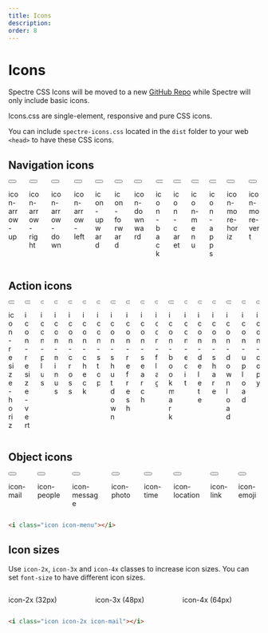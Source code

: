 ```yaml
---
title: Icons
description: 
order: 8
---
```


# Icons

<div class="vp-raw docs-demo columns">
  <div class="column">
    <div class="toast toast-primary">Spectre CSS Icons will be moved to a new <a href="https://github.com/picturepan2/icons.css" target="_blank">GitHub Repo</a> while Spectre will only include basic icons.</div>
  </div>
</div>

Icons.css are single-element, responsive and pure CSS icons.

You can include `spectre-icons.css` located in the `dist` folder to your web `<head>` to have these CSS icons.

## Navigation icons

<div class="vp-raw docs-demo columns">
  <div class="column col-3 col-md-6">
    <button class="btn btn-primary btn-action btn-lg"><i class="icon icon-arrow-up"></i></button>
    <p>icon-arrow-up</p>
  </div>
  <div class="column col-3 col-md-6">
    <button class="btn btn-primary btn-action btn-lg"><i class="icon icon-arrow-right"></i></button>
    <p>icon-arrow-right</p>
  </div>
  <div class="column col-3 col-md-6">
    <button class="btn btn-primary btn-action btn-lg"><i class="icon icon-arrow-down"></i></button>
    <p>icon-arrow-down</p>
  </div>
  <div class="column col-3 col-md-6">
    <button class="btn btn-primary btn-action btn-lg"><i class="icon icon-arrow-left"></i></button>
    <p>icon-arrow-left</p>
  </div>
  <div class="column col-3 col-md-6">
    <button class="btn btn-primary btn-action btn-lg"><i class="icon icon-upward"></i></button>
    <p>icon-upward</p>
  </div>
  <div class="column col-3 col-md-6">
    <button class="btn btn-primary btn-action btn-lg"><i class="icon icon-forward"></i></button>
    <p>icon-forward</p>
  </div>
  <div class="column col-3 col-md-6">
    <button class="btn btn-primary btn-action btn-lg"><i class="icon icon-downward"></i></button>
    <p>icon-downward</p>
  </div>
  <div class="column col-3 col-md-6">
    <button class="btn btn-primary btn-action btn-lg"><i class="icon icon-back"></i></button>
    <p>icon-back</p>
  </div>
  <div class="column col-3 col-md-6">
    <button class="btn btn-primary btn-action btn-lg"><i class="icon icon-caret"></i></button>
    <p>icon-caret</p>
  </div>
  <div class="column col-3 col-md-6">
    <button class="btn btn-primary btn-action btn-lg"><i class="icon icon-menu"></i></button>
    <p>icon-menu</p>
  </div>
  <div class="column col-3 col-md-6">
    <button class="btn btn-primary btn-action btn-lg"><i class="icon icon-apps"></i></button>
    <p>icon-apps</p>
  </div>
  <div class="column col-3 col-md-6">
    <button class="btn btn-primary btn-action btn-lg"><i class="icon icon-more-horiz"></i></button>
    <p>icon-more-horiz</p>
  </div>
  <div class="column col-3 col-md-6">
    <button class="btn btn-primary btn-action btn-lg"><i class="icon icon-more-vert"></i></button>
    <p>icon-more-vert</p>
  </div>
</div>

## Action icons

<div class="vp-raw docs-demo columns">
  <div class="column col-3 col-md-6">
    <button class="btn btn-primary btn-action btn-lg"><i class="icon icon-resize-horiz"></i></button>
    <p>icon-resize-horiz</p>
  </div>
  <div class="column col-3 col-md-6">
    <button class="btn btn-primary btn-action btn-lg"><i class="icon icon-resize-vert"></i></button>
    <p>icon-resize-vert</p>
  </div>
  <div class="column col-3 col-md-6">
    <button class="btn btn-primary btn-action btn-lg"><i class="icon icon-plus"></i></button>
    <p>icon-plus</p>
  </div>
  <div class="column col-3 col-md-6">
    <button class="btn btn-primary btn-action btn-lg"><i class="icon icon-minus"></i></button>
    <p>icon-minus</p>
  </div>
  <div class="column col-3 col-md-6">
    <button class="btn btn-primary btn-action btn-lg"><i class="icon icon-cross"></i></button>
    <p>icon-cross</p>
  </div>
  <div class="column col-3 col-md-6">
    <button class="btn btn-primary btn-action btn-lg"><i class="icon icon-check"></i></button>
    <p>icon-check</p>
  </div>
  <div class="column col-3 col-md-6">
    <button class="btn btn-primary btn-action btn-lg"><i class="icon icon-stop"></i></button>
    <p>icon-stop</p>
  </div>
  <div class="column col-3 col-md-6">
    <button class="btn btn-primary btn-action btn-lg"><i class="icon icon-shutdown"></i></button>
    <p>icon-shutdown</p>
  </div>
  <div class="column col-3 col-md-6">
    <button class="btn btn-primary btn-action btn-lg"><i class="icon icon-refresh"></i></button>
    <p>icon-refresh</p>
  </div>
  <div class="column col-3 col-md-6">
    <button class="btn btn-primary btn-action btn-lg"><i class="icon icon-search"></i></button>
    <p>icon-search</p>
  </div>
  <div class="column col-3 col-md-6">
    <button class="btn btn-primary btn-action btn-lg"><i class="icon icon-flag"></i></button>
    <p>icon-flag</p>
  </div>
  <div class="column col-3 col-md-6">
    <button class="btn btn-primary btn-action btn-lg"><i class="icon icon-bookmark"></i></button>
    <p>icon-bookmark</p>
  </div>
  <div class="column col-3 col-md-6">
    <button class="btn btn-primary btn-action btn-lg"><i class="icon icon-edit"></i></button>
    <p>icon-edit</p>
  </div>
  <div class="column col-3 col-md-6">
    <button class="btn btn-primary btn-action btn-lg"><i class="icon icon-delete"></i></button>
    <p>icon-delete</p>
  </div>
  <div class="column col-3 col-md-6">
    <button class="btn btn-primary btn-action btn-lg"><i class="icon icon-share"></i></button>
    <p>icon-share</p>
  </div>
  <div class="column col-3 col-md-6">
    <button class="btn btn-primary btn-action btn-lg"><i class="icon icon-download"></i></button>
    <p>icon-download</p>
  </div>
  <div class="column col-3 col-md-6">
    <button class="btn btn-primary btn-action btn-lg"><i class="icon icon-upload"></i></button>
    <p>icon-upload</p>
  </div>
  <div class="column col-3 col-md-6">
    <button class="btn btn-primary btn-action btn-lg"><i class="icon icon-copy"></i></button>
    <p>icon-copy</p>
  </div>
</div>

## Object icons

<div class="vp-raw docs-demo columns">
  <div class="column col-3 col-md-6">
    <button class="btn btn-primary btn-action btn-lg"><i class="icon icon-mail"></i></button>
    <p>icon-mail</p>
  </div>
  <div class="column col-3 col-md-6">
    <button class="btn btn-primary btn-action btn-lg"><i class="icon icon-people"></i></button>
    <p>icon-people</p>
  </div>
  <div class="column col-3 col-md-6">
    <button class="btn btn-primary btn-action btn-lg"><i class="icon icon-message"></i></button>
    <p>icon-message</p>
  </div>
  <div class="column col-3 col-md-6">
    <button class="btn btn-primary btn-action btn-lg"><i class="icon icon-photo"></i></button>
    <p>icon-photo</p>
  </div>
  <div class="column col-3 col-md-6">
    <button class="btn btn-primary btn-action btn-lg"><i class="icon icon-time"></i></button>
    <p>icon-time</p>
  </div>
  <div class="column col-3 col-md-6">
    <button class="btn btn-primary btn-action btn-lg"><i class="icon icon-location"></i></button>
    <p>icon-location</p>
  </div>
  <div class="column col-3 col-md-6">
    <button class="btn btn-primary btn-action btn-lg"><i class="icon icon-link"></i></button>
    <p>icon-link</p>
  </div>
  <div class="column col-3 col-md-6">
    <button class="btn btn-primary btn-action btn-lg"><i class="icon icon-emoji"></i></button>
    <p>icon-emoji</p>
  </div>
</div>

```html
<i class="icon icon-menu"></i>
```

## Icon sizes

Use `icon-2x`, `icon-3x` and `icon-4x` classes to increase icon sizes. You can set `font-size` to have different icon sizes.

<div class="vp-raw docs-demo columns">
  <div class="column col-3 col-md-6">
    <p><i class="icon icon-2x icon-mail"></i></p>
    <p>icon-2x (32px)</p>
  </div>
  <div class="column col-3 col-md-6">
    <p><i class="icon icon-3x icon-mail"></i></p>
    <p>icon-3x (48px)</p>
  </div>
  <div class="column col-3 col-md-6">
    <p><i class="icon icon-4x icon-mail"></i></p>
    <p>icon-4x (64px)</p>
  </div>
</div>

```html
<i class="icon icon-2x icon-mail"></i>
```

<!-- @see https://github.com/spectre-org/spectre-docs/issues/17 -->
